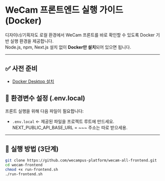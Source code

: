# WeCam 프론트엔드 실행 가이드 (Docker)

디자이너/기획자도 로컬 환경에서 WeCam 프론트를 바로 확인할 수 있도록 Docker 기반 실행 환경을 제공합니다.  
Node.js, npm, Next.js 설치 없이 **Docker만 설치**되어 있으면 됩니다.

---

## ✅ 사전 준비

- [Docker Desktop 설치](https://www.docker.com/products/docker-desktop)

## 🔐 환경변수 설정 (.env.local)

프론트 실행을 위해 다음 파일이 필요합니다:

- `.env.local` ← 제공된 파일을 프로젝트 루트에 만드세요.
NEXT_PUBLIC_API_BASE_URL = ~~~
주소는 따로 받으세용.


---

## 🚀 실행 방법 (3단계)

```bash
git clone https://github.com/wecampus-platform/wecam-all-frontend.git
cd wecam-frontend
chmod +x run-frontend.sh
./run-frontend.sh



